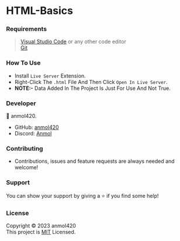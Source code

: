 # HTML-Basics

<h3>Requirements</h3>

>[Visual Studio Code](https://code.visualstudio.com/) or any other code editor <br>
[Git](https://git-scm.com/downloads)

<h3>How To Use</h3>

- Install `Live Server` Extension.
- Right-Click The `.html` File And Then Click `Open In Live Server`.
- **NOTE:-** Data Added In The Project Is Just For Use And Not True.

<h3>Developer</h3>

👤 anmol420.
- GitHub: [anmol420](https://www.github.com/anmol420)
- Discord: [Anmol](https://www.discord.com/users/875986400649052191)

<h3>Contributing</h3>

- Contributions, issues and feature requests are always needed and welcome!

<h3>Support</h3>

You can show your support by giving a ⭐ if you find some help!

<h3>License</h3>

Copyright © 2023 anmol420<br>
This project is [MIT](https://en.wikipedia.org/wiki/MIT_License) Licensed.
